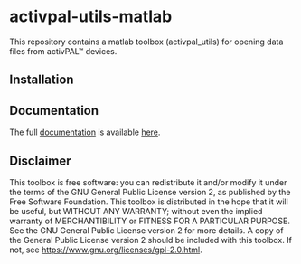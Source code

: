 # activpal-utils-matlab
This repository contains a matlab toolbox (activpal_utils) for opening data files from activPAL&trade; devices.


## Installation


## Documentation
  The full [documentation](https://github.com/R-Broadley/activpal_utils-matlab/wiki/Documentation)
  is available [here](https://github.com/R-Broadley/activpal_utils-matlab/wiki/Documentation).


## Disclaimer
This toolbox is free software: you can redistribute it and/or modify it under the terms of the GNU General Public License version 2, as published by the Free Software Foundation. This toolbox is distributed in the hope that it will be useful, but WITHOUT ANY WARRANTY; without even the implied warranty of MERCHANTIBILITY or FITNESS FOR A PARTICULAR PURPOSE. See the GNU General Public License version 2 for more details. A copy of the General Public License version 2 should be included with this toolbox. If not, see https://www.gnu.org/licenses/gpl-2.0.html.
